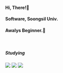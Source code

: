 <div>
  <h4>Hi, There!👏</h4>
<h4>Software, Soongsil Univ.</h4>
<h4>Awalys Beginner.🤔</h4>
<br/>
<h5>Studying</h5>
  <img src="https://img.shields.io/badge/Amazon AWS-232F3E?style=flat-square&logo=amazonaws&logoColor=white"/>
  <img src="https://img.shields.io/badge/JavaScript-F7DF1E?style=flat-square&logo=javascript&logoColor=black"/>  
  <img src="https://img.shields.io/badge/Spring-6DB33F?style=flat-square&logo=Spring&logoColor=white"/>
<!--

<img src="https://img.shields.io/badge/JavaScript-F7DF1E?style=flat-square&logo=javascript&logoColor=black"/>  
<img src="https://img.shields.io/badge/React-61DAFB?style=flat-square&logo=React&logoColor=black"/> <br/>
<img src="https://img.shields.io/badge/Spring-6DB33F?style=flat-square&logo=Spring&logoColor=white"/>
<img src="https://img.shields.io/badge/java-007396?style=flat-square&logo=java&logoColor=white"/>
<img src="https://img.shields.io/badge/MySQL-4479A1?style=flat-square&logo=MySQL&logoColor=white"/>
<img src="https://img.shields.io/badge/Amazon AWS-232F3E?style=flat-square&logo=amazonaws&logoColor=white"/><br>
<img src="https://img.shields.io/badge/Node.js-339933?style=flat-square&logo=Node.js&logoColor=white"/>
<img src="https://img.shields.io/badge/Typescript-3178C6?style=flat-square&logo=Typescript&logoColor=white"/><br>

<h5>For CS Study</h5>
<img src="https://img.shields.io/badge/C-A8B9CC?style=flat-square&logo=C&logoColor=white"/> <img src="https://img.shields.io/badge/Python-3776AB?style=flat-square&logo=Python&logoColor=white"/> <img src="https://img.shields.io/badge/Linux-FCC624?style=flat-square&logo=linux&logoColor=black"/><br>
</div>
-->
<!--
**gyueunnim/gyueunnim** is a ✨ _special_ ✨ repository because its `README.md` (this file) appears on your GitHub profile.

Here are some ideas to get you started:

- 🔭 I’m currently working on ...
- 🌱 I’m currently learning ...
- 👯 I’m looking to collaborate on ...
- 🤔 I’m looking for help with ...
- 💬 Ask me about ...
- 📫 How to reach me: ...
- 😄 Pronouns: ...
- ⚡ Fun fact: ...
-->
